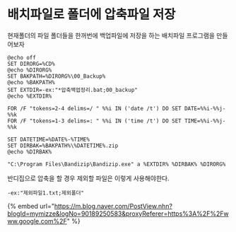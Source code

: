 # 배치파일로 폴더에 압축파일 저장

현재폴더의 파일 폴더들을 한꺼번에 백업파일에 저장을 하는 배치파일 프로그램을  만들어보자



```text
@echo off
SET DIRORG=%CD%
@echo %DIRORG%
SET BAKPATH=%DIRORG%\00_Backup%
@echo %BAKPATH%
SET EXTDIR=-ex:"*압축백업정리.bat;00_backup"
@echo %EXTDIR%

FOR /F "tokens=2-4 delims=/ " %%i IN ('date /t') DO SET DATE=%%i-%%j-%%k
FOR /F "tokens=1-3 delims=: " %%i IN ('time /t') DO SET TIME=%%i-%%j-%%k

SET DATETIME=%DATE%-%TIME%
SET DIRBAK=%BAKPATH%\%DATETIME%.zip
@echo %DIRBAK%

"C:\Program Files\Bandizip\Bandizip.exe" a %EXTDIR% %DIRBAK% %DIRORG% 
```

반디집으로 압축을 할 경우 제외할 파일은 이렇게 사용해야한다.

 `-ex:"제외파일1.txt;제외폴더"`







{% embed url="https://m.blog.naver.com/PostView.nhn?blogId=mymizze&logNo=90189250583&proxyReferer=https%3A%2F%2Fwww.google.com%2F" %}



